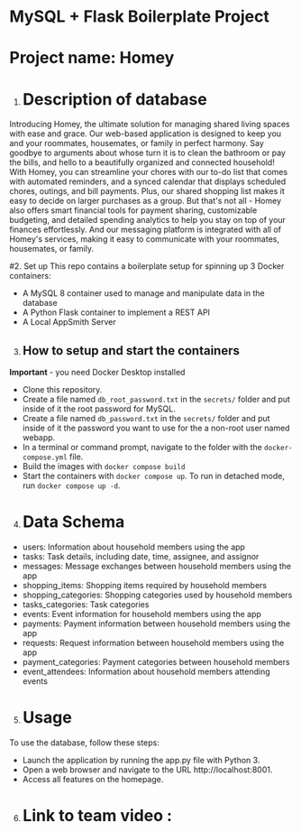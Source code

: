 # MySQL + Flask Boilerplate Project

# Project name: Homey

1. # Description of database
Introducing Homey, the ultimate solution for managing shared living spaces with ease and grace. Our web-based application is designed to keep you and your roommates, housemates, or family in perfect harmony. Say goodbye to arguments about whose turn it is to clean the bathroom or pay the bills, and hello to a beautifully organized and connected household! With Homey, you can streamline your chores with our to-do list that comes with automated reminders, and a synced calendar that displays scheduled chores, outings, and bill payments. Plus, our shared shopping list makes it easy to decide on larger purchases as a group. But that's not all - Homey also offers smart financial tools for payment sharing, customizable budgeting, and detailed spending analytics to help you stay on top of your finances effortlessly. And our messaging platform is integrated with all of Homey's services, making it easy to communicate with your roommates, housemates, or family.

#2. Set up
This repo contains a boilerplate setup for spinning up 3 Docker containers: 
- A MySQL 8 container used to manage and manipulate data in the database
- A Python Flask container to implement a REST API
- A Local AppSmith Server

3. ## How to setup and start the containers
**Important** - you need Docker Desktop installed
- Clone this repository.  
- Create a file named `db_root_password.txt` in the `secrets/` folder and put inside of it the root password for MySQL. 
- Create a file named `db_password.txt` in the `secrets/` folder and put inside of it the password you want to use for the a non-root user named webapp. 
- In a terminal or command prompt, navigate to the folder with the `docker-compose.yml` file.  
- Build the images with `docker compose build`
- Start the containers with `docker compose up`.  To run in detached mode, run `docker compose up -d`. 

4. # Data Schema
- users: Information about household members using the app
- tasks: Task details, including date, time, assignee, and assignor
- messages: Message exchanges between household members using the app
- shopping_items: Shopping items required by household members
- shopping_categories: Shopping categories used by household members
- tasks_categories: Task categories
- events: Event information for household members using the app
- payments: Payment information between household members using the app
- requests: Request information between household members using the app
- payment_categories: Payment categories between household members
- event_attendees: Information about household members attending events

5. # Usage
To use the database, follow these steps:

- Launch the application by running the app.py file with Python 3.
- Open a web browser and navigate to the URL http://localhost:8001.
- Access all features on the homepage.


6. # Link to team video : 




